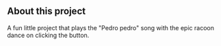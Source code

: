 ## About this project
A fun little project that plays the "Pedro pedro" song with the epic racoon dance on clicking the button. 
